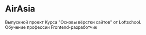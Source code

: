 # AirAsia
Выпускной проект Курса "Основы вёрстки сайтов" от Loftschool. 
Обучение профессии Frontend-разработчик
